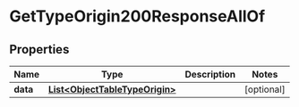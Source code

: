 

# GetTypeOrigin200ResponseAllOf


## Properties

| Name | Type | Description | Notes |
|------------ | ------------- | ------------- | -------------|
|**data** | [**List&lt;ObjectTableTypeOrigin&gt;**](ObjectTableTypeOrigin.md) |  |  [optional] |



